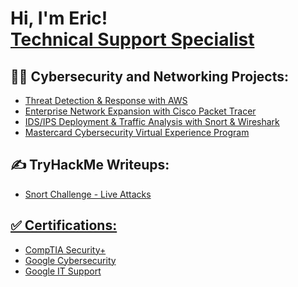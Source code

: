 <h1>Hi, I'm Eric! <br/><a href="https://www.linkedin.com/in/eric-lgonz"> Technical Support Specialist</a></h1>

<h2>👨‍💻 Cybersecurity and Networking Projects:</h2>

- <a href="https://github.com/eric-lgonz/Cloud-Threat-Detection-and-Response-with-AWS"> Threat Detection & Response with AWS
- <a href="https://github.com/eric-lgonz/Enterprise-Network-Expansion"> Enterprise Network Expansion with Cisco Packet Tracer
- <a href="https://github.com/eric-lgonz/Network-Traffic-Analysis-and-IDS-IPS-Configuration"> IDS/IPS Deployment & Traffic Analysis with Snort & Wireshark<a/>
- <a href="https://github.com/eric-lgonz/Mastercard-Cybersecurity-Virtual-Experience-Program"> Mastercard Cybersecurity Virtual Experience Program<a/>
<!-- - <b>Data Structures and Algorithms Practice (AlgoExpert)</b>
  - [Praciting DS & Algos in Python](https://github.com/joshmadakor1/Algorithms-Practice) -->


<h2>✍️ TryHackMe Writeups:</h2>

- <a href="https://github.com/eric-lgonz/TryHackme-Snort-Challenge---Live-Attacks"> Snort Challenge - Live Attacks

<!-- - [How to get into Cybersecurity Starting From Zero](https://www.youtube.com/watch?v=a83ASGn_V_s) -->


<h2>✅ Certifications:</h2>

- <a href="https://github.com/eric-lgonz/Certifications/blob/main/CompTIA%20Security%2B%20Certificate.pdf"> CompTIA Security+
- <a href="https://github.com/eric-lgonz/Certifications/blob/main/Google%20Cybersecurity%20Certificate.pdf"> Google Cybersecurity</a>
- <a href="https://github.com/eric-lgonz/Certifications/blob/main/Google%20IT%20Support%20Certificate.pdf"> Google IT Support</a>
